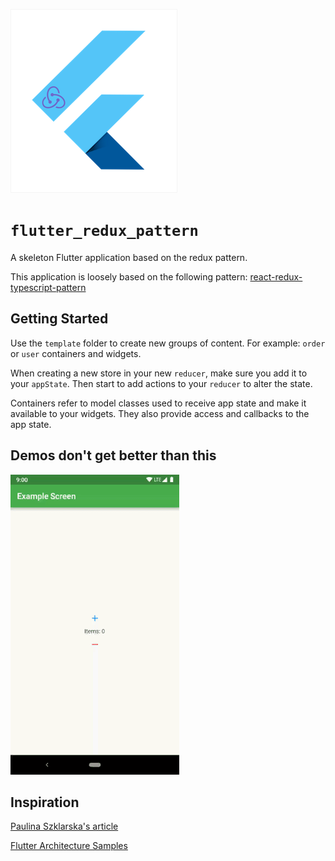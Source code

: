 ![Icon](img/icon.png?raw=true)

# `flutter_redux_pattern`

A skeleton Flutter application based on the redux pattern.

This application is loosely based on the following pattern:
[react-redux-typescript-pattern](https://github.com/karlvr/react-redux-typescript-pattern)

## Getting Started

Use the `template` folder to create new groups of content. For example: `order` or `user` containers and widgets.

When creating a new store in your new `reducer`, make sure you add it to your `appState`. Then start to add actions to your `reducer` to alter the state.

Containers refer to model classes used to receive app state and make it available to your widgets. They also provide access and callbacks to the app state.

## Demos don't get better than this
![Demo](img/example.gif?raw=true)


## Inspiration
[Paulina Szklarska's article](https://hackernoon.com/flutter-redux-how-to-make-shopping-list-app-1cd315e79b65)

[Flutter Architecture Samples](https://github.com/brianegan/flutter_architecture_samples)